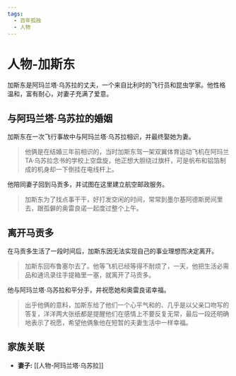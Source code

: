 ```yaml
---
tags:
  - 百年孤独
  - 人物
---
```


# 人物-加斯东

加斯东是阿玛兰塔·乌苏拉的丈夫，一个来自比利时的飞行员和昆虫学家。他性格温和，富有耐心，对妻子充满了爱意。

## 与阿玛兰塔·乌苏拉的婚姻

加斯东在一次飞行事故中与阿玛兰塔·乌苏拉相识，并最终娶她为妻。

> 他俩是在结婚三年前相识的，当时加斯东驾一架双翼体育运动飞机在阿玛兰TA·乌苏拉念书的学校上空盘旋，他正想大胆绕过旗杆，可是帆布和铝箔制成的机身却一下倒挂在电线杆上。

他陪同妻子回到马贡多，并试图在这里建立航空邮政服务。

> 加斯东为了找点事干干，好打发空闲的时间，常常到墨尔基阿德斯房间里去，跟孤僻的奥雷良诺一起度过整个上午。

## 离开马贡多

在马贡多生活了一段时间后，加斯东因无法实现自己的事业理想而决定离开。

> 加斯东回布鲁塞尔去了。他等飞机已经等得不耐烦了，一天，他把生活必需品和通讯录往手提箱里一塞，就离开了马贡多。

他与阿玛兰塔·乌苏拉和平分手，并祝愿她和奥雷良诺幸福。

> 出乎他俩的意料，加斯东给了他们一个心平气和的、几乎是以父亲口吻写的答复，洋洋两大张纸都是提醒他们在感情上不要反复无常，最后一段还明确地表示了祝愿，希望他俩象他在短暂的夫妻生活中一样幸福。

## 家族关联

*   **妻子:** [[人物-阿玛兰塔·乌苏拉]]
